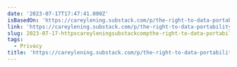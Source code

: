 ```yaml
---
date: '2023-07-17T17:47:41.000Z'
isBasedOn: 'https://careylening.substack.com/p/the-right-to-data-portability-is'
link: 'https://careylening.substack.com/p/the-right-to-data-portability-is'
slug: 2023-07-17-httpscareyleningsubstackcompthe-right-to-data-portability-is
tags:
  - Privacy
title: 'https://careylening.substack.com/p/the-right-to-data-portability-is'
---
```


